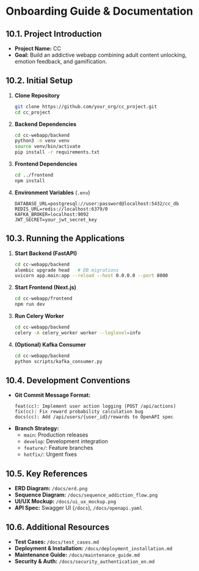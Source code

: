 # Onboarding Guide & Documentation

## 10.1. Project Introduction
- **Project Name:** CC
- **Goal:** Build an addictive webapp combining adult content unlocking, emotion feedback, and gamification.

## 10.2. Initial Setup
1. **Clone Repository**
   ```bash
   git clone https://github.com/your_org/cc_project.git
   cd cc_project
   ```
2. **Backend Dependencies**
   ```bash
   cd cc-webapp/backend
   python3 -m venv venv
   source venv/bin/activate
   pip install -r requirements.txt
   ```
3. **Frontend Dependencies**
   ```bash
   cd ../frontend
   npm install
   ```
4. **Environment Variables** (`.env`)
   ```
   DATABASE_URL=postgresql://user:password@localhost:5432/cc_db
   REDIS_URL=redis://localhost:6379/0
   KAFKA_BROKER=localhost:9092
   JWT_SECRET=your_jwt_secret_key
   ```

## 10.3. Running the Applications
1. **Start Backend (FastAPI)**
   ```bash
   cd cc-webapp/backend
   alembic upgrade head   # DB migrations
   uvicorn app.main:app --reload --host 0.0.0.0 --port 8000
   ```
2. **Start Frontend (Next.js)**
   ```bash
   cd cc-webapp/frontend
   npm run dev
   ```
3. **Run Celery Worker**
   ```bash
   cd cc-webapp/backend
   celery -A celery_worker worker --loglevel=info
   ```
4. **(Optional) Kafka Consumer**
   ```bash
   cd cc-webapp/backend
   python scripts/kafka_consumer.py
   ```

## 10.4. Development Conventions
- **Git Commit Message Format:**
  ```
  feat(cc): Implement user action logging (POST /api/actions)
  fix(cc): Fix reward probability calculation bug
  docs(cc): Add /api/users/{user_id}/rewards to OpenAPI spec
  ```
- **Branch Strategy:**
  - `main`: Production releases
  - `develop`: Development integration
  - `feature/`: Feature branches
  - `hotfix/`: Urgent fixes

## 10.5. Key References
- **ERD Diagram:** `/docs/erd.png`
- **Sequence Diagram:** `/docs/sequence_addiction_flow.png`
- **UI/UX Mockup:** `/docs/ui_ux_mockup.png`
- **API Spec:** Swagger UI (`/docs`), `/docs/openapi.yaml`

## 10.6. Additional Resources
- **Test Cases:** `/docs/test_cases.md`
- **Deployment & Installation:** `/docs/deployment_installation.md`
- **Maintenance Guide:** `/docs/maintenance_guide.md`
- **Security & Auth:** `/docs/security_authentication_en.md`
